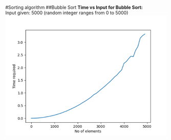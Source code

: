 #Sorting algorithm
##Bubble Sort
**Time vs Input for Bubble Sort:** <br>
Input given: 5000 (random integer ranges from 0 to 5000) <br>
![Visual Graph](bubble-sort-visual.png)